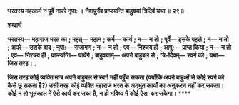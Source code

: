 **भरतस्य महत्कर्म न पूर्वे नापरे नृपा: ।** **नैवापुर्नैव प्राप्स्यन्ति बाहुवयां त्रिदिवं यथा ॥ २९॥** 

**शब्दार्थ** 

**भरतस्य—** **महाराज भरत का** **; महत्—** **महान** **; कर्म—** **कार्य** **; न—** **न तो** **; पूर्वे—** **इसके पहले** **; न—** **न तो** **; अपरे—** **उसके बाद** **; नृपा:—** **राजागण** **; न—** **न तो** **; एव—** **निश्चय ही** **; आपु:—** **प्राप्त किया** **; न—** **न तो** **; एव—** **निश्चय ही** **; प्राप्स्यन्ति—** **पायेंगे** **; बाहुवयाम्—** **अपने** **बाहुबल से** **; त्रि-दिवम्—** **स्वर्ग को** **; यथा—** **जिस तरह।** **.** 

**जिस तरह कोई व्यक्ति मात्र अपने बाहुबल से स्वर्ग नहीं पहुँच सकता (क्योंकि अपने बाहुओं से** **कोई स्वर्ग को कैसे छू सकता है?) उसी तरह कोई व्यक्ति महाराज भरत के अद्भुत कार्यों का** **अनुकरण नहीं कर सकता। कोई न तो भूतकाल में ऐसे कार्य कर सका है, न ही भविष्य में कोई** **ऐसा कर सकेगा।** **** 